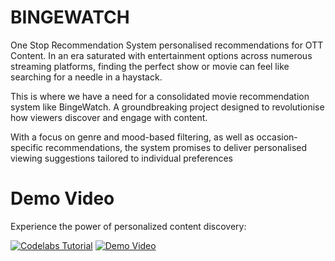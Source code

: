 # BINGEWATCH

One Stop Recommendation System personalised recommendations for OTT Content. In an era saturated with entertainment options across numerous streaming platforms, finding the perfect show or movie can feel like searching for a needle in a haystack.

This is where we have a need for a consolidated movie recommendation system like BingeWatch. A groundbreaking project designed to revolutionise how viewers discover and engage with content.

With a focus on genre and mood-based filtering, as well as occasion-specific recommendations, the system promises to deliver personalised viewing suggestions tailored to individual preferences

# Demo Video

Experience the power of personalized content discovery:

[![Codelabs Tutorial](https://img.shields.io/badge/Codelabs_Tutorial-4285F4?style=for-the-badge&logo=google&logoColor=white)](https://codelabs-preview.appspot.com/?file_id=1z-pGIA6HOZregKgnnslvBE-ZZRUS_rhmiQvnVc8Xoww#0)
[![Demo Video](https://img.shields.io/badge/Demo_Video-FF0000?style=for-the-badge&logo=youtube&logoColor=white)](https://youtu.be/CCX3OuMF1FU)
